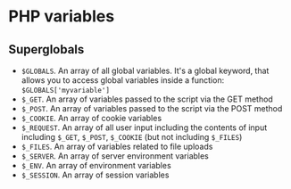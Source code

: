 # PHP variables

## Superglobals

- `$GLOBALS`. An array of all global variables. It's a global keyword, that allows you to
access global variables inside a function: `$GLOBALS['myvariable']`
- `$_GET`. An array of variables passed to the script via the GET method
- `$_POST`. An array of variables passed to the script via the POST method
- `$_COOKIE`. An array of cookie variables
- `$_REQUEST`. An array of all user input including the contents of input including `$_GET`, `$_POST`, `$_COOKIE` (but not including `$_FILES`)
- `$_FILES`. An array of variables related to file uploads
- `$_SERVER`. An array of server environment variables
- `$_ENV`. An array of environment variables
- `$_SESSION`. An array of session variables
